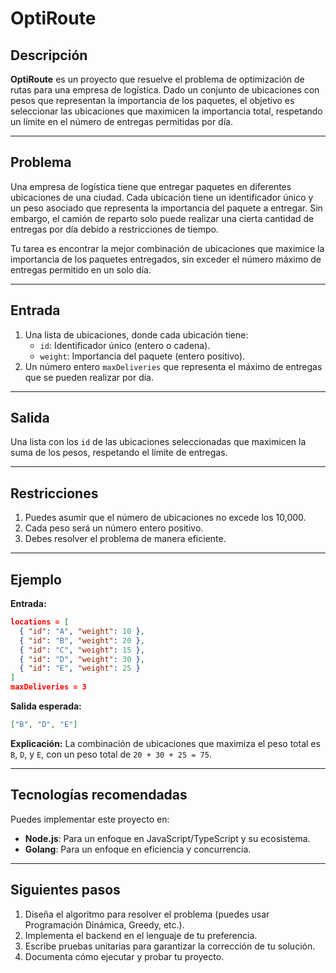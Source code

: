 # OptiRoute

## Descripción
**OptiRoute** es un proyecto que resuelve el problema de optimización de rutas para una empresa de logística. Dado un conjunto de ubicaciones con pesos que representan la importancia de los paquetes, el objetivo es seleccionar las ubicaciones que maximicen la importancia total, respetando un límite en el número de entregas permitidas por día.

---

## Problema

Una empresa de logística tiene que entregar paquetes en diferentes ubicaciones de una ciudad. Cada ubicación tiene un identificador único y un peso asociado que representa la importancia del paquete a entregar. Sin embargo, el camión de reparto solo puede realizar una cierta cantidad de entregas por día debido a restricciones de tiempo.

Tu tarea es encontrar la mejor combinación de ubicaciones que maximice la importancia de los paquetes entregados, sin exceder el número máximo de entregas permitido en un solo día.

---

## Entrada

1. Una lista de ubicaciones, donde cada ubicación tiene:
   - `id`: Identificador único (entero o cadena).
   - `weight`: Importancia del paquete (entero positivo).
2. Un número entero `maxDeliveries` que representa el máximo de entregas que se pueden realizar por día.

---

## Salida

Una lista con los `id` de las ubicaciones seleccionadas que maximicen la suma de los pesos, respetando el límite de entregas.

---

## Restricciones

1. Puedes asumir que el número de ubicaciones no excede los 10,000.
2. Cada peso será un número entero positivo.
3. Debes resolver el problema de manera eficiente.

---

## Ejemplo

**Entrada:**
```json
locations = [
  { "id": "A", "weight": 10 },
  { "id": "B", "weight": 20 },
  { "id": "C", "weight": 15 },
  { "id": "D", "weight": 30 },
  { "id": "E", "weight": 25 }
]
maxDeliveries = 3
```

**Salida esperada:**
```json
["B", "D", "E"]
```

**Explicación:**
La combinación de ubicaciones que maximiza el peso total es `B`, `D`, y `E`, con un peso total de `20 + 30 + 25 = 75`.

---

## Tecnologías recomendadas
Puedes implementar este proyecto en:

- **Node.js**: Para un enfoque en JavaScript/TypeScript y su ecosistema.
- **Golang**: Para un enfoque en eficiencia y concurrencia.

---

## Siguientes pasos

1. Diseña el algoritmo para resolver el problema (puedes usar Programación Dinámica, Greedy, etc.).
2. Implementa el backend en el lenguaje de tu preferencia.
3. Escribe pruebas unitarias para garantizar la corrección de tu solución.
4. Documenta cómo ejecutar y probar tu proyecto.
